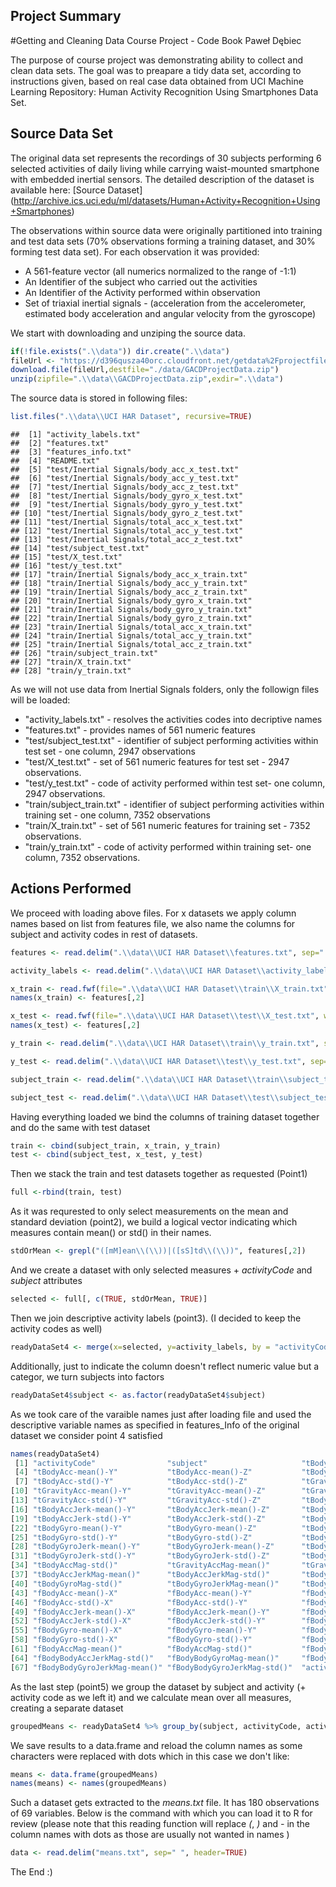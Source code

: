 Project Summary
---------------
#Getting and Cleaning Data Course Project - Code Book
Paweł Dębiec

The purpose of course project was demonstrating ability to collect and clean data sets. The goal was to preapare a tidy data set, according to instructions given, based on real case data obtained from UCI Machine Learning Repository: Human Activity Recognition Using Smartphones Data Set.

Source Data Set
---------------

The original data set represents the recordings of 30 subjects performing 6 selected activities of daily living while carrying waist-mounted smartphone with embedded inertial sensors. The detailed description of the dataset is available here: \[Source Dataset\] (<http://archive.ics.uci.edu/ml/datasets/Human+Activity+Recognition+Using+Smartphones>)

The observations within source data were originally partitioned into training and test data sets (70% observations forming a training dataset, and 30% forming test data set). For each observation it was provided:

-   A 561-feature vector (all numerics normalized to the range of -1:1)
-   An Identifier of the subject who carried out the activities
-   An Identifier of the Activity performed within observation
-   Set of triaxial inertial signals - (acceleration from the accelerometer, estimated body acceleration and angular velocity from the gyroscope)

We start with downloading and unziping the source data.

``` r
if(!file.exists(".\\data")) dir.create(".\\data")
fileUrl <- "https://d396qusza40orc.cloudfront.net/getdata%2Fprojectfiles%2FUCI%20HAR%20Dataset.zip"
download.file(fileUrl,destfile="./data/GACDProjectData.zip")
unzip(zipfile=".\\data\\GACDProjectData.zip",exdir=".\\data")
```

The source data is stored in following files:

``` r
list.files(".\\data\\UCI HAR Dataset", recursive=TRUE)
```

    ##  [1] "activity_labels.txt"                         
    ##  [2] "features.txt"                                
    ##  [3] "features_info.txt"                           
    ##  [4] "README.txt"                                  
    ##  [5] "test/Inertial Signals/body_acc_x_test.txt"   
    ##  [6] "test/Inertial Signals/body_acc_y_test.txt"   
    ##  [7] "test/Inertial Signals/body_acc_z_test.txt"   
    ##  [8] "test/Inertial Signals/body_gyro_x_test.txt"  
    ##  [9] "test/Inertial Signals/body_gyro_y_test.txt"  
    ## [10] "test/Inertial Signals/body_gyro_z_test.txt"  
    ## [11] "test/Inertial Signals/total_acc_x_test.txt"  
    ## [12] "test/Inertial Signals/total_acc_y_test.txt"  
    ## [13] "test/Inertial Signals/total_acc_z_test.txt"  
    ## [14] "test/subject_test.txt"                       
    ## [15] "test/X_test.txt"                             
    ## [16] "test/y_test.txt"                             
    ## [17] "train/Inertial Signals/body_acc_x_train.txt" 
    ## [18] "train/Inertial Signals/body_acc_y_train.txt" 
    ## [19] "train/Inertial Signals/body_acc_z_train.txt" 
    ## [20] "train/Inertial Signals/body_gyro_x_train.txt"
    ## [21] "train/Inertial Signals/body_gyro_y_train.txt"
    ## [22] "train/Inertial Signals/body_gyro_z_train.txt"
    ## [23] "train/Inertial Signals/total_acc_x_train.txt"
    ## [24] "train/Inertial Signals/total_acc_y_train.txt"
    ## [25] "train/Inertial Signals/total_acc_z_train.txt"
    ## [26] "train/subject_train.txt"                     
    ## [27] "train/X_train.txt"                           
    ## [28] "train/y_train.txt"

As we will not use data from Inertial Signals folders, only the followign files will be loaded:

-   "activity\_labels.txt" - resolves the activities codes into decriptive names
-   "features.txt" - provides names of 561 numeric features
-   "test/subject\_test.txt" - identifier of subject performing activities within test set - one column, 2947 observations
-   "test/X\_test.txt" - set of 561 numeric features for test set - 2947 observations.
-   "test/y\_test.txt" - code of activity performed within test set- one column, 2947 observations.
-   "train/subject\_train.txt" - identifier of subject performing activities within training set - one column, 7352 observations
-   "train/X\_train.txt" - set of 561 numeric features for training set - 7352 observations.
-   "train/y\_train.txt" - code of activity performed within training set- one column, 7352 observations.

Actions Performed
-----------------

We proceed with loading above files. For x datasets we apply column names based on list from features file, we also name the columns for subject and activity codes in rest of datasets.

``` r
features <- read.delim(".\\data\\UCI HAR Dataset\\features.txt", sep=" ", header=FALSE, col.names=c("order", "feature"))

activity_labels <- read.delim(".\\data\\UCI HAR Dataset\\activity_labels.txt", sep=" ", header=FALSE, col.names=c("activityCode", "activity"))

x_train <- read.fwf(file=".\\data\\UCI HAR Dataset\\train\\X_train.txt", widths= rep(16,561), header=FALSE)
names(x_train) <- features[,2]

x_test <- read.fwf(file=".\\data\\UCI HAR Dataset\\test\\X_test.txt", widths= rep(16,561), header=FALSE)
names(x_test) <- features[,2]

y_train <- read.delim(".\\data\\UCI HAR Dataset\\train\\y_train.txt", sep=";", header=FALSE, col.names=c("activityCode"))

y_test <- read.delim(".\\data\\UCI HAR Dataset\\test\\y_test.txt", sep=";", header=FALSE, col.names=c("activityCode"))

subject_train <- read.delim(".\\data\\UCI HAR Dataset\\train\\subject_train.txt", sep=";", header=FALSE, col.names=c("subject"))

subject_test <- read.delim(".\\data\\UCI HAR Dataset\\test\\subject_test.txt", sep=";", header=FALSE, col.names=c("subject"))
```

Having everything loaded we bind the columns of training dataset together and do the same with test dataset

``` r
train <- cbind(subject_train, x_train, y_train)
test <- cbind(subject_test, x_test, y_test)
```

Then we stack the train and test datasets together as requested (Point1)

``` r
full <-rbind(train, test)
```

As it was requrested to only select measurements on the mean and standard deviation (point2), we build a logical vector indicating which measures contain mean() or std() in their names.

``` r
stdOrMean <- grepl("([mM]ean\\(\\))|([sS]td\\(\\))", features[,2])
```

And we create a dataset with only selected measures + *activityCode* and *subject* attributes

``` r
selected <- full[, c(TRUE, stdOrMean, TRUE)]
```

Then we join descriptive activity labels (point3). (I decided to keep the activity codes as well)

``` r
readyDataSet4 <- merge(x=selected, y=activity_labels, by = "activityCode", all.x = TRUE)
```

Additionally, just to indicate the column doesn't reflect numeric value but a categor, we turn subjects into factors

``` r
readyDataSet4$subject <- as.factor(readyDataSet4$subject)
```

As we took care of the varaible names just after loading file and used the descriptive variable names as specified in features\_Info of the original dataset we consider point 4 satisfied

``` r
names(readyDataSet4)
 [1] "activityCode"                "subject"                     "tBodyAcc-mean()-X"          
 [4] "tBodyAcc-mean()-Y"           "tBodyAcc-mean()-Z"           "tBodyAcc-std()-X"           
 [7] "tBodyAcc-std()-Y"            "tBodyAcc-std()-Z"            "tGravityAcc-mean()-X"       
[10] "tGravityAcc-mean()-Y"        "tGravityAcc-mean()-Z"        "tGravityAcc-std()-X"        
[13] "tGravityAcc-std()-Y"         "tGravityAcc-std()-Z"         "tBodyAccJerk-mean()-X"      
[16] "tBodyAccJerk-mean()-Y"       "tBodyAccJerk-mean()-Z"       "tBodyAccJerk-std()-X"       
[19] "tBodyAccJerk-std()-Y"        "tBodyAccJerk-std()-Z"        "tBodyGyro-mean()-X"         
[22] "tBodyGyro-mean()-Y"          "tBodyGyro-mean()-Z"          "tBodyGyro-std()-X"          
[25] "tBodyGyro-std()-Y"           "tBodyGyro-std()-Z"           "tBodyGyroJerk-mean()-X"     
[28] "tBodyGyroJerk-mean()-Y"      "tBodyGyroJerk-mean()-Z"      "tBodyGyroJerk-std()-X"      
[31] "tBodyGyroJerk-std()-Y"       "tBodyGyroJerk-std()-Z"       "tBodyAccMag-mean()"         
[34] "tBodyAccMag-std()"           "tGravityAccMag-mean()"       "tGravityAccMag-std()"       
[37] "tBodyAccJerkMag-mean()"      "tBodyAccJerkMag-std()"       "tBodyGyroMag-mean()"        
[40] "tBodyGyroMag-std()"          "tBodyGyroJerkMag-mean()"     "tBodyGyroJerkMag-std()"     
[43] "fBodyAcc-mean()-X"           "fBodyAcc-mean()-Y"           "fBodyAcc-mean()-Z"          
[46] "fBodyAcc-std()-X"            "fBodyAcc-std()-Y"            "fBodyAcc-std()-Z"           
[49] "fBodyAccJerk-mean()-X"       "fBodyAccJerk-mean()-Y"       "fBodyAccJerk-mean()-Z"      
[52] "fBodyAccJerk-std()-X"        "fBodyAccJerk-std()-Y"        "fBodyAccJerk-std()-Z"       
[55] "fBodyGyro-mean()-X"          "fBodyGyro-mean()-Y"          "fBodyGyro-mean()-Z"         
[58] "fBodyGyro-std()-X"           "fBodyGyro-std()-Y"           "fBodyGyro-std()-Z"          
[61] "fBodyAccMag-mean()"          "fBodyAccMag-std()"           "fBodyBodyAccJerkMag-mean()" 
[64] "fBodyBodyAccJerkMag-std()"   "fBodyBodyGyroMag-mean()"     "fBodyBodyGyroMag-std()"     
[67] "fBodyBodyGyroJerkMag-mean()" "fBodyBodyGyroJerkMag-std()"  "activity"  
```

As the last step (point5) we group the dataset by subject and activity (+ activity code as we left it) and we calculate mean over all measures, creating a separate dataset

``` r
groupedMeans <- readyDataSet4 %>% group_by(subject, activityCode, activity) %>% summarize_each(funs(mean))
```

We save results to a data.frame and reload the column names as some characters were replaced with dots which in this case we don't like:

``` r
means <- data.frame(groupedMeans)
names(means) <- names(groupedMeans)
```

Such a dataset gets extracted to the *means.txt* file. It has 180 observations of 69 variables. Below is the command with which you can load it to R for review (please note that this reading function will replace *(*, *)* and *-* in the column names with dots as those are usually not wanted in names )

``` r
data <- read.delim("means.txt", sep=" ", header=TRUE)
```

The End :)
